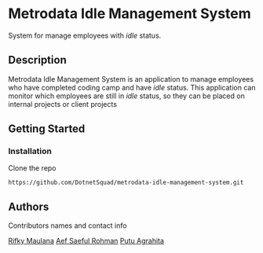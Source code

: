 # Metrodata Idle Management System
System for manage employees with _idle_ status.

## Description
Metrodata Idle Management System is an application to manage employees who have completed coding camp and have _idle_ status.
This application can monitor which employees are still in _idle_ status, so they can be placed on internal projects or client projects

## Getting Started
### Installation
Clone the repo
```
https://github.com/DotnetSquad/metrodata-idle-management-system.git
```

## Authors

Contributors names and contact info

[Rifky Maulana](https://github.com/rifkymaulana)
[Aef Saeful Rohman](https://github.com/aefshaeful)
[Putu Agrahita](https://github.com/Putuagra)
